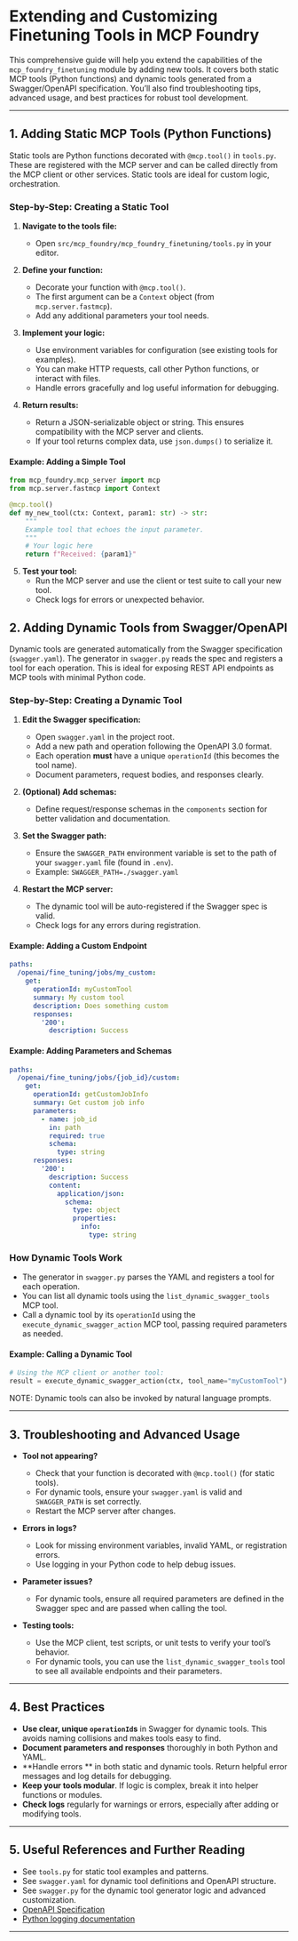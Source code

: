 
# Extending and Customizing Finetuning Tools in MCP Foundry

This comprehensive guide will help you extend the capabilities of the `mcp_foundry_finetuning` module by adding new tools. It covers both static MCP tools (Python functions) and dynamic tools generated from a Swagger/OpenAPI specification. You’ll also find troubleshooting tips, advanced usage, and best practices for robust tool development.

---

## 1. Adding Static MCP Tools (Python Functions)

Static tools are Python functions decorated with `@mcp.tool()` in `tools.py`. These are registered with the MCP server and can be called directly from the MCP client or other services. Static tools are ideal for custom logic, orchestration.

### Step-by-Step: Creating a Static Tool

1. **Navigate to the tools file:**
   - Open `src/mcp_foundry/mcp_foundry_finetuning/tools.py` in your editor.

2. **Define your function:**
   - Decorate your function with `@mcp.tool()`.
   - The first argument can be a `Context` object (from `mcp.server.fastmcp`).
   - Add any additional parameters your tool needs.

3. **Implement your logic:**
   - Use environment variables for configuration (see existing tools for examples).
   - You can make HTTP requests, call other Python functions, or interact with files.
   - Handle errors gracefully and log useful information for debugging.

4. **Return results:**
   - Return a JSON-serializable object or string. This ensures compatibility with the MCP server and clients.
   - If your tool returns complex data, use `json.dumps()` to serialize it.

#### Example: Adding a Simple Tool
```python
from mcp_foundry.mcp_server import mcp
from mcp.server.fastmcp import Context

@mcp.tool()
def my_new_tool(ctx: Context, param1: str) -> str:
    """
    Example tool that echoes the input parameter.
    """
    # Your logic here
    return f"Received: {param1}"
```

5. **Test your tool:**
   - Run the MCP server and use the client or test suite to call your new tool.
   - Check logs for errors or unexpected behavior.

## 2. Adding Dynamic Tools from Swagger/OpenAPI

Dynamic tools are generated automatically from the Swagger specification (`swagger.yaml`). The generator in `swagger.py` reads the spec and registers a tool for each operation. This is ideal for exposing REST API endpoints as MCP tools with minimal Python code.

### Step-by-Step: Creating a Dynamic Tool

1. **Edit the Swagger specification:**
   - Open `swagger.yaml` in the project root.
   - Add a new path and operation following the OpenAPI 3.0 format.
   - Each operation **must** have a unique `operationId` (this becomes the tool name).
   - Document parameters, request bodies, and responses clearly.

2. **(Optional) Add schemas:**
   - Define request/response schemas in the `components` section for better validation and documentation.

3. **Set the Swagger path:**
   - Ensure the `SWAGGER_PATH` environment variable is set to the path of your `swagger.yaml` file (found in `.env`).
   - Example: `SWAGGER_PATH=./swagger.yaml`

4. **Restart the MCP server:**
   - The dynamic tool will be auto-registered if the Swagger spec is valid.
   - Check logs for any errors during registration.

#### Example: Adding a Custom Endpoint
```yaml
paths:
  /openai/fine_tuning/jobs/my_custom:
    get:
      operationId: myCustomTool
      summary: My custom tool
      description: Does something custom
      responses:
        '200':
          description: Success
```

#### Example: Adding Parameters and Schemas
```yaml
paths:
  /openai/fine_tuning/jobs/{job_id}/custom:
    get:
      operationId: getCustomJobInfo
      summary: Get custom job info
      parameters:
        - name: job_id
          in: path
          required: true
          schema:
            type: string
      responses:
        '200':
          description: Success
          content:
            application/json:
              schema:
                type: object
                properties:
                  info:
                    type: string
```

### How Dynamic Tools Work
- The generator in `swagger.py` parses the YAML and registers a tool for each operation.
- You can list all dynamic tools using the `list_dynamic_swagger_tools` MCP tool.
- Call a dynamic tool by its `operationId` using the `execute_dynamic_swagger_action` MCP tool, passing required parameters as needed.

#### Example: Calling a Dynamic Tool
```python
# Using the MCP client or another tool:
result = execute_dynamic_swagger_action(ctx, tool_name="myCustomTool")
```
NOTE: Dynamic tools can also be invoked by natural language prompts.

---

## 3. Troubleshooting and Advanced Usage

- **Tool not appearing?**  
  - Check that your function is decorated with `@mcp.tool()` (for static tools).
  - For dynamic tools, ensure your `swagger.yaml` is valid and `SWAGGER_PATH` is set correctly.
  - Restart the MCP server after changes.

- **Errors in logs?**
  - Look for missing environment variables, invalid YAML, or registration errors.
  - Use logging in your Python code to help debug issues.

- **Parameter issues?**
  - For dynamic tools, ensure all required parameters are defined in the Swagger spec and are passed when calling the tool.

- **Testing tools:**
  - Use the MCP client, test scripts, or unit tests to verify your tool’s behavior.
  - For dynamic tools, you can use the `list_dynamic_swagger_tools` tool to see all available endpoints and their parameters.

---

## 4. Best Practices

- **Use clear, unique `operationId`s** in Swagger for dynamic tools. This avoids naming collisions and makes tools easy to find.
- **Document parameters and responses** thoroughly in both Python and YAML.
- **Handle errors ** in both static and dynamic tools. Return helpful error messages and log details for debugging.
- **Keep your tools modular**. If logic is complex, break it into helper functions or modules.
- **Check logs** regularly for warnings or errors, especially after adding or modifying tools.

---

## 5. Useful References and Further Reading

- See `tools.py` for static tool examples and patterns.
- See `swagger.yaml` for dynamic tool definitions and OpenAPI structure.
- See `swagger.py` for the dynamic tool generator logic and advanced customization.
- [OpenAPI Specification](https://swagger.io/specification/)
- [Python logging documentation](https://docs.python.org/3/library/logging.html)

---